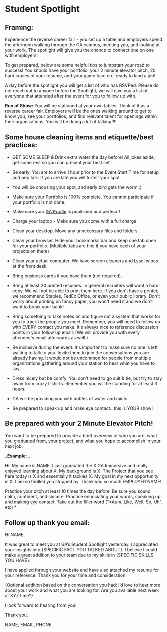 # Student Spotlight     

## Framing:

Experience the reverse career fair - you set up a table and employers spend the afternoon walking through the GA campus,  meeting you, and looking at your work. The spotlight will give you the chance to connect one on one with employers!

To get prepared, below are some helpful tips to jumpstart your road to success! You should have your portfolio, your 2 minute elevator pitch, 20 hard copies of your resume, and your game face on...ready to land a job!

A day before the spotlight you will get a list of who has RSVPed. Please do not reach out to anyone before the Spotlight, we will give you a list of everyone that attended after the event for you to follow up with.

**Run of Show:** You will be stationed at your own tables. Think of it as a reverse career fair. Employers will be the ones walking around to get to know you, see your portfolios, and find relevant talent for openings within their organizations. You will be doing a lot of talking!!!!

## Some house cleaning items and etiquette/best practices:

* GET SOME SLEEP & Drink extra water the day before! All jokes aside, get some rest so you can present your best self.

* Be early! You are to arrive 1 hour prior to the Event Start Time for setup and pep talk. If you are late you will forfeit your spot.

* You will be choosing your spot, and early bird gets the worm :)

* Make sure your Portfolio is 100% complete. You cannot participate if your portfolio is not done.

* Make sure your [GA Profile](https://profiles.generalassemb.ly/) is published and perfect!!

* Charge your laptop - Make sure you come with a full charge.

* Clean your desktop. Move any unnecessary files and folders.

* Clean your browser. Hide your bookmarks bar and keep one tab open for your portfolio. (Multiple tabs are fine if you have each of your projects on there)

* Clean your actual computer. We have screen cleaners and Lysol wipes at the front desk.

* Bring business cards if you have them (not required). 

* Bring at least 20 printed resumes. In general recruiters will want a hard copy. We will not be able to print them here. If you don't have a printer, we recommend Staples, FedEx Office, or even your public library. Don't worry about printing on fancy paper, you won't need it and we don't want to break your bank! 

* Bring something to take notes on and figure out a system that works for you to track the people you meet. Remember, you will need to follow up with EVERY contact you make. It's always nice to reference discussion points in your follow up email. (We will provide you with every attendee's email afterwards as well.)

* Be inclusive during the event. It's important to make sure no one is left waiting to talk to you. Invite them to join the conversations you are already having. It would not be uncommon for people from multiple organizations gathering around your station to hear what you have to say.

* Dress nicely but be comfy. You don't need to go suit & tie, but try to stay away from crazy t-shirts. Remember you will be standing for at least 3 hours.

* GA will be providing you with bottles of water and mints.

* Be prepared to speak up and make eye contact...this is  YOUR show!

## Be prepared with your 2 Minute Elevator Pitch!

You want to be prepared to provide a brief overview of who you are, what you graduated from, your project, and what you hope to accomplish in your next job.  

**_Example: _**

Hi!  My name is NAME.  I just graduated the X GA Immersive and really enjoyed learning about X.  My background is X.  The Project that you see here today is X and essentially it tackles X.  My goal in my next opportunity is X.  I am so thrilled you stopped by. Thank you so much EMPLOYER NAME!

Practice your pitch at least 10 times the day before.  Be sure you sound calm, confident, and sincere.  Practice enunciating your words, speaking up and making eye contact. Take out the filler word ("*Aum, Like, Well, So, Uh", etc)  *

## Follow up thank you email:

Hi NAME,

It was great to meet you at GA’s Student Spotlight yesterday.  I appreciated your insights into {SPECIFIC FACT YOU TALKED ABOUT}. I believe I could make a great addition to your team due to my skills in {SPECIFIC SKILLS YOU HAVE}.

I have applied through your website and have also attached my resume for your reference. Thank you for your time and consideration.

{Optional addition based on the conversation you had: I’d love to hear more about your work and what you are looking for. Are you available next week at XYZ time?}

I look forward to hearing from you!

Thank you,

NAME, EMAIL, PHONE
